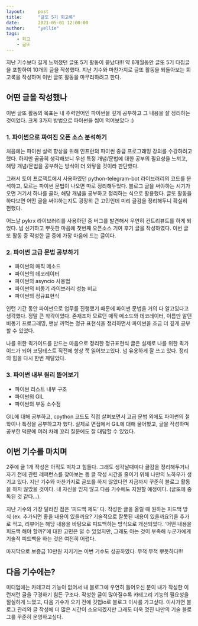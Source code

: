 ```yaml
---
layout:     post
title:      "글또 5기 회고록"
date:       2021-05-01 12:00:00
author:     "yellie"
tags:
    - 회고
    - 글또
---
```


지난 기수보다 길게 느껴졌던 글또 5기 활동이 끝났다!!! 약 6개월동안 글또 5기 다짐글을 포함하여 10개의 글을 작성했다. 지난 기수와 마찬가지로 글또 활동을 되돌아보는 회고록을 작성하며 이번 글또 활동을 마무리하려고 한다.

## 어떤 글을 작성했나
이번 글또 활동의 목표는 내 주력언어인 파이썬을 깊게 공부하고 그 내용을 잘 정리하는 것이었다. 크게 3가지 방법으로 파이썬을 씹어 먹어보았다 :)

### 1. 파이썬으로 짜여진 오픈 소스 분석하기
처음에는 파이썬 실력 향상을 위해 인프런의 파이썬 중급 프로그래밍 강의를 수강하려고 했다. 하지만 곰곰히 생각해보니 우선 특정 개념/문법에 대한 공부의 필요성을 느끼고, 해당 개념/문법을 공부하는 방식이 더 와닿을 것이라 판단했다.    

그래서 토이 프로젝트에서 사용하였던 python-telegram-bot 라이브러리의 코드를 분석하고, 모르는 파이썬 문법이 나오면 따로 정리해두었다. 블로그 글을 써야하는 시기가 오면 거기서 하나를 골라, 해당 개념을 공부하고 정리하는 식으로 활용했다. 글또 활동을 하다보면 어떤 글을 써야하는지도 굉장히 큰 고민인데 미리 글감을 정리해두니 확실히 편했다.    

어느날 pykrx 라이브러리를 사용하던 중 버그를 발견해서 우연히 컨트리뷰트를 하게 되었다. 넘 신기하고 뿌듯한 마음에 첫번째 오픈소스 기여 후기 글을 작성하였다. 이번 글또 활동 중 작성한 글 중에 가장 마음에 드는 글이다.

### 2. 파이썬 고급 문법 공부하기
- 파이썬의 매직 메소드
- 파이썬의 데코레이터
- 파이썬의 asyncio 사용법
- 파이썬의 비동기 라이브러리 성능 비교
- 파이썬의 정규표현식

인턴 기간 동안 파이썬으로 업무를 진행했기 때문에 파이썬 문법을 거의 다 알고있다고 생각했다. 정말 큰 착각이었다. 존재조차 모르던 매직 메소드와 데코레이터, 이름만 알던 비동기 프로그래밍, 맨날 까먹는 정규 표현식을 정리하면서 파이썬을 조금 더 깊게 공부할 수 있었다.    

나를 위한 퀵가이드를 만드는 마음으로 정리한 정규표현식 글은 실제로 나를 위한 퀵가이드가 되어 코딩테스트 직전에 항상 쭉 읽어보고있다. 넘 유용하게 잘 쓰고 있다. 정리의 힘을 다시 한번 깨달았다.

### 3. 파이썬 내부 원리 뜯어보기
- 파이썬 리스트 내부 구조
- 파이썬의 GIL
- 파이썬의 부동 소수점
   
GIL에 대해 공부하고, cpython 코드도 직접 살펴보면서 고급 문법 외에도 파이썬의 철학이나 특징을 공부하고자 했다. 실제로 면접에서 GIL에 대해 물어봤고, 글을 작성하며 공부한 덕분에 여러 차례 꼬리 질문에도 잘 대답할 수 있었다.

## 이번 기수를 마치며
2주에 글 1개 작성은 아직도 벅차고 힘들다. 그래도 생각날때마다 글감을 정리해두거나 자기 전에 관련 레퍼런스를 찾아보는 등 글 작성 시간을 줄이기 위해 나만의 노하우가 생기고 있다. 지난 기수와 마찬가지로 글또를 하지 않았다면 지금까지 꾸준히 블로그 활동을 하지 않았을 것이다. 내 자신을 믿지 않고 다음 기수에도 지원할 예정이다. (글또에 중독된 것 같다…).    

지난 기수와 가장 달라진 점은 ‘피드백 제도’ 다. 작성한 글을 올릴 때 원하는 피드백 방식 (ex. 추가되면 좋을 내용이 있을까요? 기술적으로 잘못된 내용이 있을까요?)을 추가로 적고, 리뷰어는 해당 내용을 바탕으로 피드백하는 방식으로 개선되었다. ‘어떤 내용을 피드백 해야 할까?’에 대한 고민은 덜 수 있었지만, 그래도 아는 것이 부족해 누군가에게 기술적 피드백을 하는 것은 여전히 어렵다.    

마지막으로 보증금 10만원 지키기는 이번 기수도 성공하였다. 무척 무척 뿌듯하다!!!

## 다음 기수에는?
미디엄에는 카테고리 기능이 없어서 내 블로그에 우연히 들어오신 분이 내가 작성한 이런저런 글을 구경하기 힘든 구조다. 작성한 글이 많아질수록 카테고리 기능의 필요성을 절실하게 느꼈고, 다음 기수가 오기 전에 깃헙io로 블로그 이사를 가고싶다. 이사가면 블로그 관리와 글 작성에 더 많은 시간이 소요되겠지만 그래도 더욱 멋진 나만의 기술 블로그를 꾸준히 운영하고싶다.
